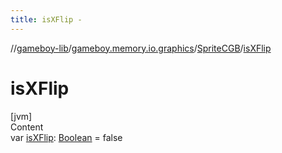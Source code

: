 ```yaml
---
title: isXFlip -
---
```

//[gameboy-lib](../../index.md)/[gameboy.memory.io.graphics](../index.md)/[SpriteCGB](index.md)/[isXFlip](is-x-flip.md)



# isXFlip  
[jvm]  
Content  
var [isXFlip](is-x-flip.md): [Boolean](https://kotlinlang.org/api/latest/jvm/stdlib/kotlin/-boolean/index.html) = false  



